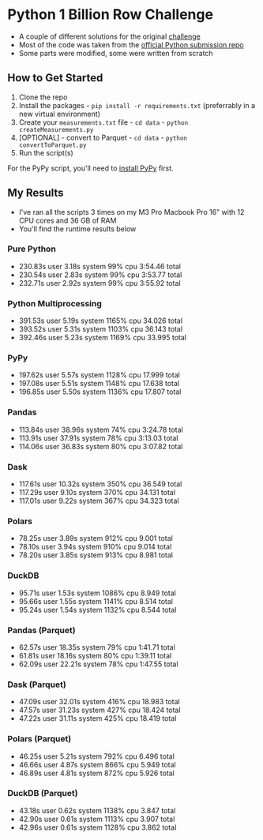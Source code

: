 # Python 1 Billion Row Challenge

- A couple of different solutions for the original [challenge](https://1brc.dev)
- Most of the code was taken from the [official Python submission repo](https://github.com/ifnesi/1brc#submitting)
- Some parts were modified, some were written from scratch

## How to Get Started
1. Clone the repo
2. Install the packages - `pip install -r requirements.txt` (preferrably in a new virtual environment)
3. Create your `measurements.txt` file - `cd data` - `python createMeasurements.py`
4. [OPTIONAL] - convert to Parquet - `cd data` - `python convertToParquet.py`
5. Run the script(s)

For the PyPy script, you'll need to [install PyPy](https://doc.pypy.org/en/latest/install.html) first.

## My Results
- I've ran all the scripts 3 times on my M3 Pro Macbook Pro 16" with 12 CPU cores and 36 GB of RAM
- You'll find the runtime results below

### Pure Python
- 230.83s user 3.18s system 99% cpu 3:54.46 total
- 230.54s user 2.83s system 99% cpu 3:53.77 total
- 232.71s user 2.92s system 99% cpu 3:55.92 total

### Python Multiprocessing
- 391.53s user 5.19s system 1165% cpu 34.026 total
- 393.52s user 5.31s system 1103% cpu 36.143 total
- 392.46s user 5.23s system 1169% cpu 33.995 total

### PyPy
- 197.62s user 5.57s system 1128% cpu 17.999 total
- 197.08s user 5.51s system 1148% cpu 17.638 total
- 196.85s user 5.50s system 1136% cpu 17.807 total

### Pandas
- 113.84s user 38.96s system 74% cpu 3:24.78 total
- 113.91s user 37.91s system 78% cpu 3:13.03 total
- 114.06s user 36.83s system 80% cpu 3:07.82 total

### Dask
- 117.61s user 10.32s system 350% cpu 36.549 total
- 117.29s user 9.10s system 370% cpu 34.131 total
- 117.01s user 9.22s system 367% cpu 34.323 total

### Polars
- 78.25s user 3.89s system 912% cpu 9.001 total
- 78.10s user 3.94s system 910% cpu 9.014 total
- 78.20s user 3.85s system 913% cpu 8.981 total

### DuckDB
- 95.71s user 1.53s system 1086% cpu 8.949 total
- 95.66s user 1.55s system 1141% cpu 8.514 total
- 95.24s user 1.54s system 1132% cpu 8.544 total

### Pandas (Parquet)
- 62.57s user 18.35s system 79% cpu 1:41.71 total
- 61.81s user 18.16s system 80% cpu 1:39.11 total
- 62.09s user 22.21s system 78% cpu 1:47.55 total

### Dask (Parquet)
- 47.09s user 32.01s system 416% cpu 18.983 total
- 47.57s user 31.23s system 427% cpu 18.424 total
- 47.22s user 31.11s system 425% cpu 18.419 total

### Polars (Parquet)
- 46.25s user 5.21s system 792% cpu 6.496 total
- 46.66s user 4.87s system 866% cpu 5.949 total
- 46.89s user 4.81s system 872% cpu 5.926 total

### DuckDB (Parquet)
- 43.18s user 0.62s system 1138% cpu 3.847 total
- 42.90s user 0.61s system 1113% cpu 3.907 total
- 42.96s user 0.61s system 1128% cpu 3.862 total